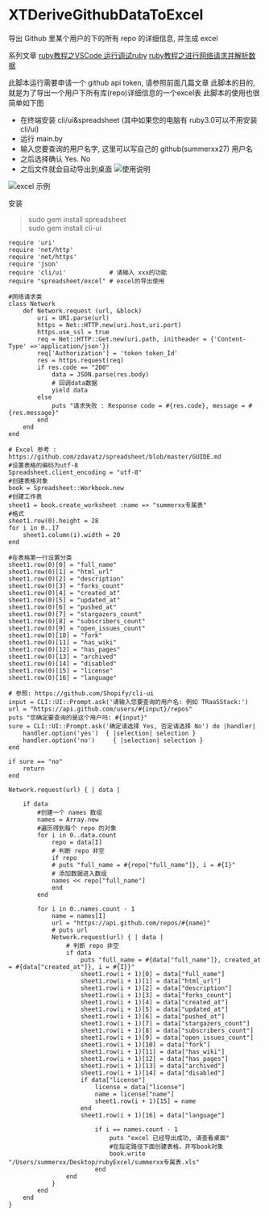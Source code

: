 # XTDeriveGithubDataToExcel
导出 Github 里某个用户的下的所有 repo 的详细信息, 并生成 excel

系列文章
[ruby教程之VSCode 运行调试ruby](https://www.jianshu.com/p/0f5a7a8293f5)
[ruby教程之进行网络请求并解析数据](https://www.jianshu.com/p/6e490b535318?v=1673965986351)

此脚本运行需要申请一个 github api token, 请参照前面几篇文章
此脚本的目的, 就是为了导出一个用户下所有库(repo)详细信息的一个excel表
此脚本的使用也很简单如下图
- 在终端安装 cli/ui&spreadsheet (其中如果您的电脑有 ruby3.0可以不用安装 cli/ui)
- 运行 main.by
- 输入您要查询的用户名字, 这里可以写自己的 github(summerxx27) 用户名
- 之后选择确认 Yes. No
- 之后文件就会自动导出到桌面
![使用说明](https://upload-images.jianshu.io/upload_images/1506501-1586198b63b792f3.png?imageMogr2/auto-orient/strip%7CimageView2/2/w/1240)

![excel 示例](https://upload-images.jianshu.io/upload_images/1506501-369ccf1a5b5b2332.png?imageMogr2/auto-orient/strip%7CimageView2/2/w/1240)

安装
> sudo gem install spreadsheet   
> sudo gem install cli-ui

```
require 'uri'
require 'net/http'
require 'net/https'
require 'json'
require 'cli/ui'            # 请输入 xxx的功能
require "spreadsheet/excel" # excel的导出使用

#网络请求类
class Network    
    def Network.request (url, &block)
        uri = URI.parse(url)
        https = Net::HTTP.new(uri.host,uri.port)
        https.use_ssl = true
        req = Net::HTTP::Get.new(uri.path, initheader = {'Content-Type' =>'application/json'})
        req['Authorization'] = 'token token_Id'
        res = https.request(req)
        if res.code == "200"
            data = JSON.parse(res.body)
            # 回调data数据
            yield data
        else 
            puts "请求失败 : Response code = #{res.code}, message = #{res.message}"
        end
    end
end

# Excel 参考 : https://github.com/zdavatz/spreadsheet/blob/master/GUIDE.md
#设置表格的编码为utf-8
Spreadsheet.client_encoding = "utf-8"
#创建表格对象
book = Spreadsheet::Workbook.new
#创建工作表
sheet1 = book.create_worksheet :name => "summerxx专属表"
#格式
sheet1.row(0).height = 28
for i in 0..17
    sheet1.column(i).width = 20
end

#在表格第一行设置分类
sheet1.row(0)[0] = "full_name"
sheet1.row(0)[1] = "html_url"
sheet1.row(0)[2] = "description"
sheet1.row(0)[3] = "forks_count"
sheet1.row(0)[4] = "created_at"
sheet1.row(0)[5] = "updated_at"
sheet1.row(0)[6] = "pushed_at"
sheet1.row(0)[7] = "stargazers_count"
sheet1.row(0)[8] = "subscribers_count"
sheet1.row(0)[9] = "open_issues_count"
sheet1.row(0)[10] = "fork"
sheet1.row(0)[11] = "has_wiki"
sheet1.row(0)[12] = "has_pages"
sheet1.row(0)[13] = "archived"
sheet1.row(0)[14] = "disabled"
sheet1.row(0)[15] = "license"
sheet1.row(0)[16] = "language"

# 参照: https://github.com/Shopify/cli-ui
input = CLI::UI::Prompt.ask('请输入您要查询的用户名: 例如 TRaaSStack:')
url = "https://api.github.com/users/#{input}/repos"
puts "您确定要查询的是这个用户吗: #{input}"
sure = CLI::UI::Prompt.ask('确定请选择 Yes, 否定请选择 No') do |handler|
    handler.option('yes')  { |selection| selection }
    handler.option('no')     { |selection| selection }
end

if sure == "no"
    return
end

Network.request(url) { | data |

    if data 
        #创建一个 names 数组
        names = Array.new
        #遍历得到每个 repo 的对象
        for i in 0..data.count
            repo = data[I]
            # 判断 repo 非空
            if repo
            # puts "full_name = #{repo["full_name"]}, i = #{I}"
            # 添加数据进入数组
            names << repo["full_name"]
            end
        end

        for i in 0..names.count - 1
            name = names[I]
            url = "https://api.github.com/repos/#{name}"
            # puts url
            Network.request(url) { | data |
                # 判断 repo 非空
                if data
                    puts "full_name = #{data["full_name"]}, created_at = #{data["created_at"]}, i = #{I}}"
                    sheet1.row(i + 1)[0] = data["full_name"]
                    sheet1.row(i + 1)[1] = data["html_url"]
                    sheet1.row(i + 1)[2] = data["description"]
                    sheet1.row(i + 1)[3] = data["forks_count"]
                    sheet1.row(i + 1)[4] = data["created_at"]
                    sheet1.row(i + 1)[5] = data["updated_at"]
                    sheet1.row(i + 1)[6] = data["pushed_at"]
                    sheet1.row(i + 1)[7] = data["stargazers_count"]
                    sheet1.row(i + 1)[8] = data["subscribers_count"]
                    sheet1.row(i + 1)[9] = data["open_issues_count"]
                    sheet1.row(i + 1)[10] = data["fork"]
                    sheet1.row(i + 1)[11] = data["has_wiki"]
                    sheet1.row(i + 1)[12] = data["has_pages"]
                    sheet1.row(i + 1)[13] = data["archived"]
                    sheet1.row(i + 1)[14] = data["disabled"]
                    if data["license"] 
                        license = data["license"]
                        name = license["name"]
                        sheet1.row(i + 1)[15] = name
                    end
                    sheet1.row(i + 1)[16] = data["language"]

                        if i == names.count - 1
                            puts "excel 已经导出成功, 请查看桌面"
                            #在指定路径下面创建表格，并写book对象
                            book.write "/Users/summerxx/Desktop/rubyExcel/summerxx专属表.xls"
                        end
                end
            }
        end
    end
}
```
